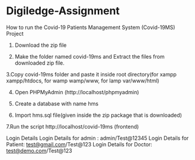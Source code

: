 # Digiledge-Assignment
How to run the Covid-19 Patients Management System (Covid-19MS) Project
1. Download the  zip file

2. Make the folder named covid-19ms and Extract the files from downloaded zip file.

3.Copy covid-19ms folder and paste it inside root directory(for xampp xampp/htdocs, for wamp wamp/www, for lamp var/www/html)

4. Open PHPMyAdmin (http://localhost/phpmyadmin)

5. Create a database with name hms

6. Import hms.sql file(given inside the zip package that is downloaded)

7.Run the script http://localhost/covid-19ms (frontend)

Login Details
Login Details for admin : admin/Test@12345
Login Details for Patient: test@gmail.com/Test@123
Login Details for Doctor: test@demo.com/Test@123
